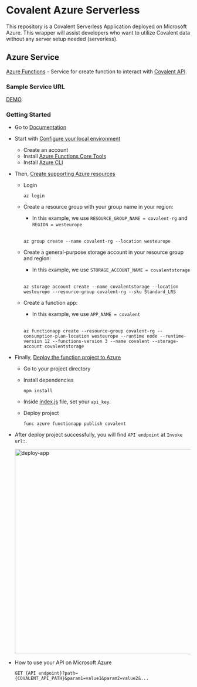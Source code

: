 # Covalent Azure Serverless
This repository is a Covalent Serverless Application deployed on Microsoft Azure. This wrapper will assist developers who want to utilize Covalent data without any server setup needed (serverless).

## Azure Service
[Azure Functions](https://azure.microsoft.com/services/functions/) - Service for create function to interact with [Covalent API](https://www.covalenthq.com/docs/api).

### Sample Service URL
[DEMO](https://covalent.azurewebsites.net/api/request?path=/chains)

### Getting Started
- Go to [Documentation](https://docs.microsoft.com/azure/azure-functions/create-first-function-cli-node)

- Start with [Configure your local environment](https://docs.microsoft.com/azure/azure-functions/create-first-function-cli-node?tabs=azure-cli#configure-your-local-environment)
  - Create an account
  - Install [Azure Functions Core Tools](https://docs.microsoft.com/azure/azure-functions/functions-run-local#install-the-azure-functions-core-tools)
  - Install [Azure CLI](https://docs.microsoft.com/cli/azure/install-azure-cli)

- Then, [Create supporting Azure resources](https://docs.microsoft.com/azure/azure-functions/create-first-function-cli-node#create-supporting-azure-resources-for-your-function)
  - Login

    ```
    az login
    ```

  - Create a resource group with your group name in your region:
    <br>
    - In this example, we use `RESOURCE_GROUP_NAME = covalent-rg` and `REGION = westeurope`
    <br>

    ```
    az group create --name covalent-rg --location westeurope
    ```

  - Create a general-purpose storage account in your resource group and region:
    <br>
    - In this example, we use `STORAGE_ACCOUNT_NAME = covalentstorage`
    <br>

    ```
    az storage account create --name covalentstorage --location westeurope --resource-group covalent-rg --sku Standard_LRS
    ```

  - Create a function app:
    <br>
    - In this example, we use `APP_NAME = covalent`
    <br>

    ```
    az functionapp create --resource-group covalent-rg --consumption-plan-location westeurope --runtime node --runtime-version 12 --functions-version 3 --name covalent --storage-account covalentstorage
    ```

- Finally, [Deploy the function project to Azure](https://docs.microsoft.com/azure/azure-functions/create-first-function-cli-node#deploy-the-function-project-to-azure)
  - Go to your project directory
  - Install dependencies

    ```
    npm install
    ```
  - Inside [index.js](/request/index.js) file, set your `api_key`.

  - Deploy project

    ```
    func azure functionapp publish covalent
    ```

- After deploy project successfully, you will find `API endpoint` at `Invoke url:`.

  <img width="560" alt="deploy-app" src="https://user-images.githubusercontent.com/13881651/126163773-c253180f-7eef-446c-b168-eaaf898fe522.png">

- How to use your API on Microsoft Azure
  ```
  GET {API endpoint}?path={COVALENT_API_PATH}&param1=value1&param2=value2&...
  ```
